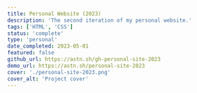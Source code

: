 ```yaml
---
title: Personal Website (2023)
description: 'The second iteration of my personal website.'
tags: ['HTML', 'CSS']
status: 'complete'
type: 'personal'
date_completed: 2023-05-01
featured: false
github_url: https://astn.sh/gh-personal-site-2023
demo_url: https://astn.sh/personal-site-2023
cover: './personal-site-2023.png'
cover_alt: 'Project cover'
---
```

